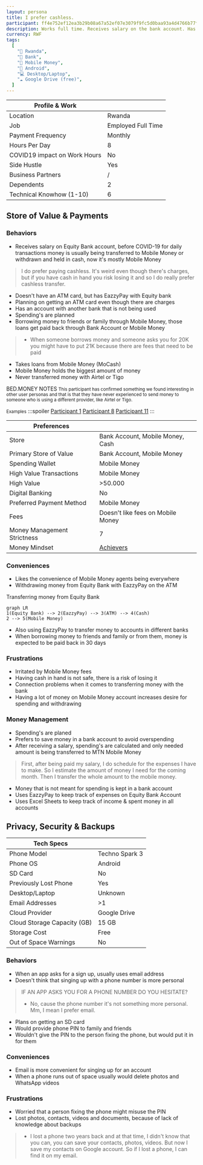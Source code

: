 ```yaml
---
layout: persona
title: I prefer cashless. 
participant: ff4e752ef12ea3b29b08a67a52ef07e3079f9fc5d0baa93a4d4766b77f9440b0
description: Works full time. Receives salary on the bank account. Has a project on the side that doesn't generate any profits yet. Money is being stored in a bank account, mobile money and cash. Doesn't find cash safe and thinks Mobile Money is reliable. Uses Google Drive to back up data on the phone. Financial apps on the phone are protected with a password.
currency: RWF
tags:
  [
    "📍 Rwanda",
    "🏦 Bank",
    "💸 Mobile Money",
    "📱 Android",
    "💻 Desktop/Laptop",
    "☁️ Google Drive (free)",
  ]
---
```


| Profile & Work                |                    |
| ----------------------------- | ------------------ |
| Location                      | Rwanda             |
| Job                           | Employed Full Time |
| Payment Frequency             | Monthly            |
| Hours Per Day                 | 8                  |
| COVID19  impact on Work Hours | No                 |
| Side Hustle                   | Yes                |
| Business Partners             | /                  |
| Dependents                    | 2                  |
| Technical Knowhow (1-10)      | 6                  |

## Store of Value & Payments 

### Behaviors

- Receives salary on Equity Bank account, before COVID-19 for daily transactions money is usually being transferred to Mobile Money or withdrawn and held in cash, now it's mostly Mobile Money
> I do prefer paying cashless. It's weird even though there's charges, but if you have cash in hand you risk losing it and so I do really prefer cashless transfer.
- Doesn't have an ATM card, but has EazzyPay with Equity bank
- Planning on getting an ATM card even though there are charges
- Has an account with another bank that is not being used 
- Spending's are planned
- Borrowing money to friends or family through Mobile Money, those loans get paid back through Bank Account or Mobile Money
> - When someone borrows money and someone asks you for 20K you might have to put 21K  because there are fees that need to be paid
- Takes loans from Mobile Money (MoCash)
- Mobile Money holds the biggest amount of money
- Never transferred money with Airtel or Tigo

BED.MONEY NOTES
<small> This participant has confirmed something we found interesting in other user personas and that is that they have never experienced to send money to someone who is using a different provider, like Airtel or Tigo.</small>

 <small>Examples</small>
:::spoiler
[Participant 1](https://hackmd.io/04RB3mjmTZGrsUa2_ohCng)
[Participant 8](https://hackmd.io/EvD2QLufSAqa--nhqhOjeQ)
[Participant 11](https://hackmd.io/repBXgLySJqCVG0aLY0e_w)
:::

| Preferences                 |                                   |
| --------------------------- | --------------------------------- |
| Store                       | Bank Account, Mobile Money, Cash  |
| Primary Store of Value      | Bank Account, Mobile Money        |
| Spending Wallet             | Mobile Money                      |
| High Value Transactions     | Mobile Money                      |
| High Value                  | >50.000                           |
| Digital Banking             | No                                |
| Preferred Payment Method    | Mobile Money                      |
| Fees                        | Doesn't like fees on Mobile Money |
| Money Management Strictness | 7                                 |
| Money Mindset               | [Achievers]                       |

### Conveniences

- Likes the convenience of Mobile Money agents being everywhere 
- Withdrawing money from Equity Bank with EazzyPay on the ATM

Transferring money from Equity Bank 
```mermaid
graph LR
1(Equity Bank) --> 2(EazzyPay) --> 3(ATM) --> 4(Cash)
2 --> 5(Mobile Money)
```
- Also using EazzyPay to transfer money to accounts in different banks
- When borrowing money to friends and family or from them, money is expected to be paid back in 30 days

### Frustrations

- Irritated by Mobile Money fees
- Having cash in hand is not safe, there is a risk of losing it
- Connection problems when it comes to transferring money with the bank
- Having a lot of money on Mobile Money account increases desire for spending and withdrawing

### Money Management

- Spending's are planed
- Prefers to save money in a bank account to avoid overspending
- After receiving a salary, spending's are calculated and only needed amount is being transferred to MTN Mobile Money
> First, after being paid my salary, I do schedule for the expenses I have to make. So I estimate the amount of money I need for the coming month. Then I transfer the whole amount to the mobile money.
- Money that is not meant for spending is kept in a bank account
- Uses EazzyPay to keep track of expenses on Equity Bank Account
- Uses Excel Sheets to keep track of income & spent money in all accounts

## Privacy, Security & Backups

| Tech Specs                  |                |
| --------------------------- | -------------- |
| Phone Model                 | Techno Spark 3 |
| Phone OS                    | Android        |
| SD Card                     | No             |
| Previously Lost Phone       | Yes            |
| Desktop/Laptop              | Unknown        |
| Email Addresses             | >1             |
| Cloud Provider              | Google Drive   |
| Cloud Storage Capacity (GB) | 15 GB          |
| Storage Cost                | Free           |
| Out of Space Warnings       | No             |

### Behaviors

- When an app asks for a sign up, usually uses email address
- Doesn't think that singing up with a phone number is more personal
> IF AN APP ASKS YOU FOR A PHONE NUMBER DO YOU HESITATE?
>
> - No, cause the phone number it's not something more personal. Mm, I mean I prefer email.
- Plans on getting an SD card
- Would provide phone PIN to family and friends 
- Wouldn't give the PIN to the person fixing the phone, but would put it in for them

### Conveniences

- Email is more convenient for singing up for an account
- When a phone runs out of space usually would delete photos and WhatsApp videos

### Frustrations

- Worried that a person fixing the phone might misuse the PIN
- Lost photos, contacts, videos and documents, because of lack of knowledge about backups

> - I lost a phone two years back and at that time, I didn't know that you can, you can save your contacts, photos, videos. But now I save my contacts on Google account. So if I lost a phone, I can find it on my email.



[Achievers]: https://mindsets.fjordnet.com/the-four-money-mindsets/achievers